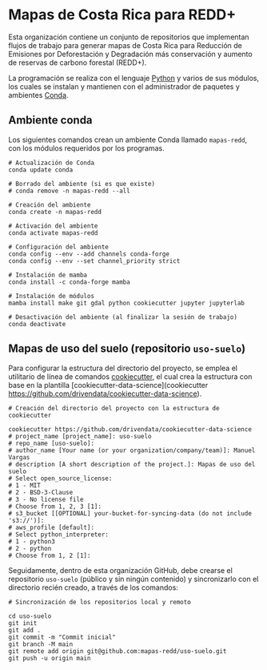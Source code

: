 # Mapas de Costa Rica para REDD+
Esta organización contiene un conjunto de repositorios que implementan flujos de trabajo para generar mapas de Costa Rica para Reducción de Emisiones por Deforestación y Degradación más conservación y aumento de reservas de carbono forestal (REDD+).

La programación se realiza con el lenguaje [Python](https://www.python.org/) y varios de sus módulos, los cuales se instalan y mantienen con el administrador de paquetes y ambientes [Conda](https://docs.conda.io/).

## Ambiente conda
Los siguientes comandos crean un ambiente Conda llamado `mapas-redd`, con los módulos requeridos por los programas.

```shell
# Actualización de Conda
conda update conda

# Borrado del ambiente (si es que existe)
# conda remove -n mapas-redd --all

# Creación del ambiente
conda create -n mapas-redd

# Activación del ambiente
conda activate mapas-redd

# Configuración del ambiente
conda config --env --add channels conda-forge
conda config --env --set channel_priority strict

# Instalación de mamba
conda install -c conda-forge mamba

# Instalación de módulos
mamba install make git gdal python cookiecutter jupyter jupyterlab

# Desactivación del ambiente (al finalizar la sesión de trabajo)
conda deactivate
```

## Mapas de uso del suelo (repositorio `uso-suelo`)
Para configurar la estructura del directorio del proyecto, se emplea el utilitario de línea de comandos [cookiecutter](https://pypi.org/project/cookiecutter/), el cual crea la estructura con base en la plantilla [cookiecutter-data-science](cookiecutter https://github.com/drivendata/cookiecutter-data-science).

```shell
# Creación del directorio del proyecto con la estructura de cookiecutter

cookiecutter https://github.com/drivendata/cookiecutter-data-science
# project_name [project_name]: uso-suelo
# repo_name [uso-suelo]: 
# author_name [Your name (or your organization/company/team)]: Manuel Vargas
# description [A short description of the project.]: Mapas de uso del suelo
# Select open_source_license:
# 1 - MIT
# 2 - BSD-3-Clause
# 3 - No license file
# Choose from 1, 2, 3 [1]: 
# s3_bucket [[OPTIONAL] your-bucket-for-syncing-data (do not include 's3://')]: 
# aws_profile [default]: 
# Select python_interpreter:
# 1 - python3
# 2 - python
# Choose from 1, 2 [1]: 
```

Seguidamente, dentro de esta organización GitHub, debe crearse el repositorio `uso-suelo` (público y sin ningún contenido) y sincronizarlo con el directorio recién creado, a través de los comandos:

```shell
# Sincronización de los repositorios local y remoto

cd uso-suelo
git init
git add .
git commit -m "Commit inicial"
git branch -M main
git remote add origin git@github.com:mapas-redd/uso-suelo.git
git push -u origin main
```
